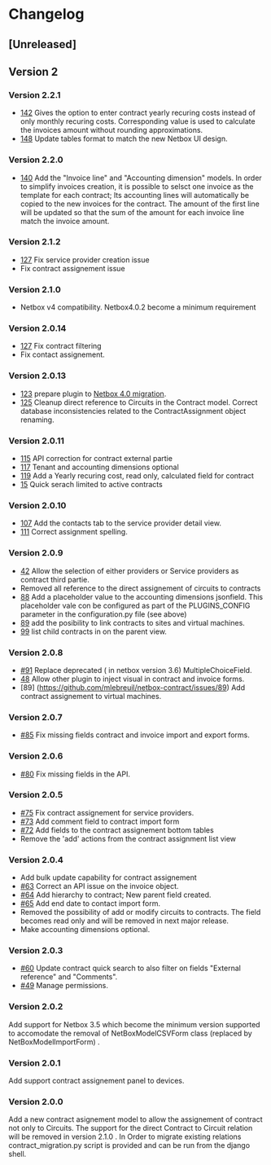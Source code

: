 # Changelog

## [Unreleased]


## Version 2

### Version 2.2.1

* [142](https://github.com/mlebreuil/netbox-contract/issues/142) Gives the option to enter contract yearly recuring costs instead of only monthly recuring costs.
Corresponding value is used to calculate the invoices amount without rounding approximations.
* [148](https://github.com/mlebreuil/netbox-contract/issues/148) Update tables format to match the new Netbox UI design.

### Version 2.2.0

* [140](https://github.com/mlebreuil/netbox-contract/issues/140) Add the "Invoice line" and "Accounting dimension" models. In order to simplify invoices creation, it is possible to selsct one invoice as the template for each contract; Its accounting lines will automatically be copied to the new invoices for the contract. The amount of the first line will be updated so that the sum of the amount for each invoice line match the invoice amount.

### Version 2.1.2

* [127](https://github.com/mlebreuil/netbox-contract/issues/135) Fix service provider creation issue
* Fix contract assignement issue

### Version 2.1.0

* Netbox v4 compatibility. Netbox4.0.2 become a minimum requirement 

### Version 2.0.14

* [127](https://github.com/mlebreuil/netbox-contract/issues/127) Fix contract filtering
* Fix contact assignement.

### Version 2.0.13

* [123](https://github.com/mlebreuil/netbox-contract/issues/123) prepare plugin to [Netbox 4.0 migration](https://docs.netbox.dev/en/feature/plugins/development/migration-v4/).
* [125](https://github.com/mlebreuil/netbox-contract/issues/125) Cleanup direct reference to Circuits in the Contract model. Correct database inconsistencies related to the ContractAssignment object renaming.

### Version 2.0.11

* [115](https://github.com/mlebreuil/netbox-contract/issues/115) API correction for contract external partie
* [117](https://github.com/mlebreuil/netbox-contract/issues/117) Tenant and accounting dimensions optional
* [119](https://github.com/mlebreuil/netbox-contract/issues/119) Add a Yearly recuring cost, read only, calculated field for contract
* [15](https://github.com/mlebreuil/netbox-contract/issues/105) Quick serach limited to active contracts

### Version 2.0.10

* [107](https://github.com/mlebreuil/netbox-contract/issues/107) Add the contacts tab to the service provider detail view.
* [111](https://github.com/mlebreuil/netbox-contract/issues/111) Correct assignment spelling.

### Version 2.0.9

* [42](https://github.com/mlebreuil/netbox-contract/issues/42) Allow the selection of either providers or Service providers as contract third partie.
* Removed all reference to the direct assignement of circuits to contracts
* [88](https://github.com/mlebreuil/netbox-contract/issues/88) Add a placeholder value to the accounting dimensions jsonfield. This placeholder vale con be configured as part of the PLUGINS_CONFIG parameter in the configuration.py file (see above)
* [89](https://github.com/mlebreuil/netbox-contract/issues/89) add the posibility to link contracts to sites and virtual machines.
* [99](https://github.com/mlebreuil/netbox-contract/issues/99) list child contracts in on the parent view.

### Version 2.0.8

* [#91](https://github.com/mlebreuil/netbox-contract/issues/91) Replace deprecated ( in netbox version 3.6) MultipleChoiceField.  
* [48](https://github.com/mlebreuil/netbox-contract/issues/48) Allow other plugin to inject visual in contract and invoice forms.  
* [89] (https://github.com/mlebreuil/netbox-contract/issues/89) Add contract assignement to virtual machines.

### Version 2.0.7

* [#85](https://github.com/mlebreuil/netbox-contract/issues/85) Fix missing fields contract and invoice import and export forms.

### Version 2.0.6

* [#80](https://github.com/mlebreuil/netbox-contract/issues/80) Fix missing fields in the API.

### Version 2.0.5

* [#75](https://github.com/mlebreuil/netbox-contract/issues/74) Fix contract assignement for service providers.
* [#73](https://github.com/mlebreuil/netbox-contract/issues/73) Add comment field to contract import form
* [#72](https://github.com/mlebreuil/netbox-contract/issues/72) Add fields to the contract assignement bottom tables
* Remove the 'add' actions from the contract assignment list view

### Version 2.0.4

* Add bulk update capability for contract assignement
* [#63](https://github.com/mlebreuil/netbox-contract/issues/63) Correct an API issue on the invoice object.
* [#64](https://github.com/mlebreuil/netbox-contract/issues/64) Add hierarchy to contract; New parent field created.
* [#65](https://github.com/mlebreuil/netbox-contract/issues/65) Add end date to contact import form.
* Removed the possibility of add or modify circuits to contracts. The field becomes read only and will be removed in next major release.
* Make accounting dimensions optional.

### Version 2.0.3

* [#60](https://github.com/mlebreuil/netbox-contract/issues/60) Update contract quick search to also filter on fields "External reference" and "Comments".
* [#49](https://github.com/mlebreuil/netbox-contract/issues/49) Manage permissions.

### Version 2.0.2

Add support for Netbox 3.5 which become the minimum version supported to accomodate the removal of NetBoxModelCSVForm class (replaced by NetBoxModelImportForm) .

### Version 2.0.1

Add support contract assignement panel to devices.

### Version 2.0.0

Add a new contract asignement model to allow the assignement of contract not only to Circuits. The support for the direct Contract to Circuit relation will be removed in version 2.1.0 . In Order to migrate existing relations contract_migration.py script is provided and can be run from the django shell.

